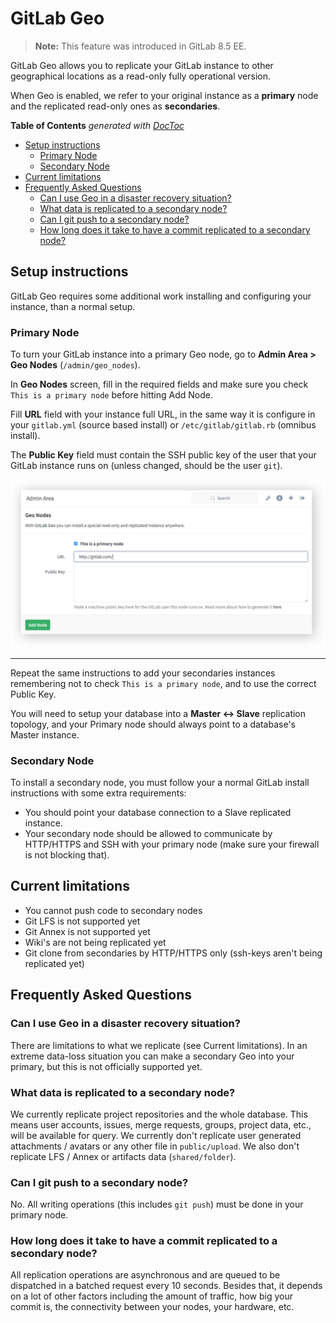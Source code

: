 # GitLab Geo

> **Note:**
This feature was introduced in GitLab 8.5 EE.

GitLab Geo allows you to replicate your GitLab instance to other geographical
locations as a read-only fully operational version.

When Geo is enabled, we refer to your original instance as a **primary** node
and the replicated read-only ones as **secondaries**.

<!-- START doctoc generated TOC please keep comment here to allow auto update -->
<!-- DON'T EDIT THIS SECTION, INSTEAD RE-RUN doctoc TO UPDATE -->
**Table of Contents**  *generated with [DocToc](https://github.com/thlorenz/doctoc)*

- [Setup instructions](#setup-instructions)
    - [Primary Node](#primary-node)
    - [Secondary Node](#secondary-node)
- [Current limitations](#current-limitations)
- [Frequently Asked Questions](#frequently-asked-questions)
    - [Can I use Geo in a disaster recovery situation?](#can-i-use-geo-in-a-disaster-recovery-situation)
    - [What data is replicated to a secondary node?](#what-data-is-replicated-to-a-secondary-node)
    - [Can I git push to a secondary node?](#can-i-git-push-to-a-secondary-node)
    - [How long does it take to have a commit replicated to a secondary node?](#how-long-does-it-take-to-have-a-commit-replicated-to-a-secondary-node)

<!-- END doctoc generated TOC please keep comment here to allow auto update -->

## Setup instructions

GitLab Geo requires some additional work installing and configuring your
instance, than a normal setup.

### Primary Node

To turn your GitLab instance into a primary Geo node, go to
**Admin Area > Geo Nodes** (`/admin/geo_nodes`).

In **Geo Nodes** screen, fill in the required fields and make sure you
check `This is a primary node` before hitting Add Node.

Fill **URL** field with your instance full URL, in the same way it is
configure in your `gitlab.yml` (source based install) or
`/etc/gitlab/gitlab.rb` (omnibus install).

The **Public Key** field must contain the SSH public key of the user that
your GitLab instance runs on (unless changed, should be the user `git`).

![Geo Nodes Screen](img/geo-nodes-screen.png)

---

Repeat the same instructions to add your secondaries instances remembering not
to check `This is a primary node`, and to use the correct Public Key.

You will need to setup your database into a **Master <-> Slave** replication
topology, and your Primary node should always point to a database's
Master instance.

### Secondary Node

To install a secondary node, you must follow your a normal GitLab install
instructions with some extra requirements:

- You should point your database connection to a Slave replicated instance.
- Your secondary node should be allowed to communicate by HTTP/HTTPS and
  SSH with your primary node (make sure your firewall is not blocking that).

## Current limitations

- You cannot push code to secondary nodes
- Git LFS is not supported yet
- Git Annex is not supported yet
- Wiki's are not being replicated yet
- Git clone from secondaries by HTTP/HTTPS only (ssh-keys aren't being
  replicated yet)

## Frequently Asked Questions

### Can I use Geo in a disaster recovery situation?

There are limitations to what we replicate (see Current limitations).
In an extreme data-loss situation you can make a secondary Geo into your
primary, but this is not officially supported yet.

### What data is replicated to a secondary node?

We currently replicate project repositories and the whole database. This
means user accounts, issues, merge requests, groups, project data, etc.,
will be available for query.
We currently don't replicate user generated attachments / avatars or any
other file in `public/upload`. We also don't replicate LFS / Annex or
artifacts data (`shared/folder`).

### Can I git push to a secondary node?

No. All writing operations (this includes `git push`) must be done in your
primary node.

### How long does it take to have a commit replicated to a secondary node?

All replication operations are asynchronous and are queued to be dispatched in
a batched request every 10 seconds. Besides that, it depends on a lot of other
factors including the amount of traffic, how big your commit is, the
connectivity between your nodes, your hardware, etc.
